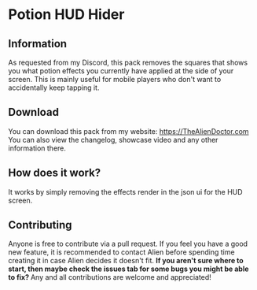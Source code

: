 # Potion HUD Hider
## Information
As requested from my Discord, this pack removes the squares that shows you what potion effects you currently have applied at the side of your screen. This is mainly useful for mobile players who don't want to accidentally keep tapping it.
## Download
You can download this pack from my website: https://TheAlienDoctor.com <br>
You can also view the changelog, showcase video and any other information there.
## How does it work?
It works by simply removing the effects render in the json ui for the HUD screen.
## Contributing
Anyone is free to contribute via a pull request. If you feel you have a good new feature, it is recommended to contact Alien before spending time creating it in case Alien decides it doesn't fit. <b>
If you aren't sure where to start, then maybe check the issues tab for some bugs you might be able to fix? </b>
Any and all contributions are welcome and appreciated!
